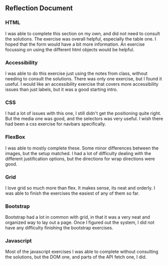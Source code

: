 ## Reflection Document

### HTML

I was able to complete this section on my own, and did not need to consult the solutions. The exercise was overall helpful, especially the table one. I hoped that the form would have a bit more information. An exercise focussing on using the different html objects would be helpful.

### Accessibility

I was able to do this exercise just using the notes from class, without needing to consult the solutions. There was only one exercise, but I found it useful. I would like an accessibility exercise that covers more accessibility issues than just labels, but it was a good starting intro.

### CSS

I had a lot of issues with this one, I still didn't get the positioning quite right. But the media one was good, and the selectors was very useful. I wish there had been a css exercise for navbars specifically.

### FlexBox

I was able to mostly complete these. Some minor differences between the images, but the setup matched. I had a lot of difficulty dealing with the different justification options, but the directions for wrap directions were good.

### Grid

I love grid so much more than flex. It makes sense, its neat and orderly. I was able to finish the exercises the easiest of any of them so far. 

### Bootstrap

Bootstrap had a lot in common with grid, in that it was a very neat and organized way to lay out a page. Once I figured out the system, I did not have any difficulty finishing the bootstrap exercises.

### Javascript

Most of the javascript exercises I was able to complete without consulting the solutions, but the DOM one, and parts of the API fetch one, I did. 